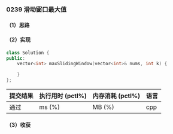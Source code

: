 ### 0239 滑动窗口最大值

#### （1）思路

#### （2）实现

```cpp
class Solution {
public:
    vector<int> maxSlidingWindow(vector<int>& nums, int k) {

    }
};
```

| 提交结果 | 执行用时 (pctl%) | 内存消耗 (pctl%) | 语言 |
|:---------|:-----------------|:-----------------|:-----|
| 通过     |  ms (%)   |  MB (%)  | cpp  |

#### （3）收获
